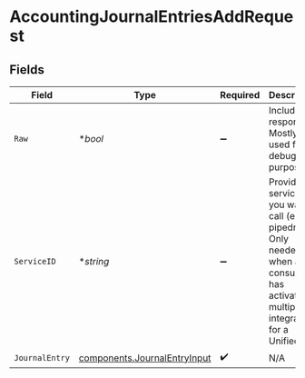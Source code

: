 # AccountingJournalEntriesAddRequest


## Fields

| Field                                                                                                                                         | Type                                                                                                                                          | Required                                                                                                                                      | Description                                                                                                                                   | Example                                                                                                                                       |
| --------------------------------------------------------------------------------------------------------------------------------------------- | --------------------------------------------------------------------------------------------------------------------------------------------- | --------------------------------------------------------------------------------------------------------------------------------------------- | --------------------------------------------------------------------------------------------------------------------------------------------- | --------------------------------------------------------------------------------------------------------------------------------------------- |
| `Raw`                                                                                                                                         | **bool*                                                                                                                                       | :heavy_minus_sign:                                                                                                                            | Include raw response. Mostly used for debugging purposes                                                                                      |                                                                                                                                               |
| `ServiceID`                                                                                                                                   | **string*                                                                                                                                     | :heavy_minus_sign:                                                                                                                            | Provide the service id you want to call (e.g., pipedrive). Only needed when a consumer has activated multiple integrations for a Unified API. | salesforce                                                                                                                                    |
| `JournalEntry`                                                                                                                                | [components.JournalEntryInput](../../models/components/journalentryinput.md)                                                                  | :heavy_check_mark:                                                                                                                            | N/A                                                                                                                                           |                                                                                                                                               |